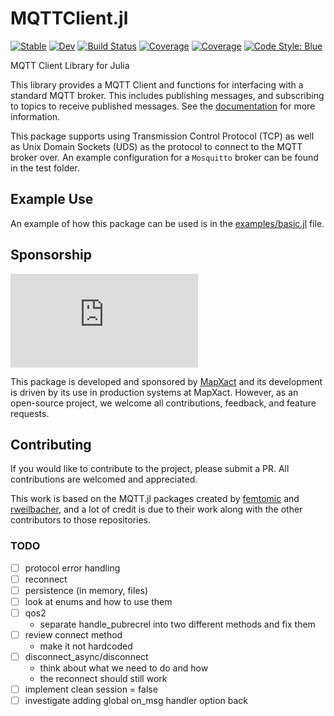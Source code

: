 # MQTTClient.jl

[![Stable](https://img.shields.io/badge/docs-stable-blue.svg)](https://JuliaMessaging.github.io/MQTTClient.jl/stable/)
[![Dev](https://img.shields.io/badge/docs-dev-blue.svg)](https://JuliaMessaging.github.io/MQTTClient.jl/dev/)
[![Build Status](https://github.com/JuliaMessaging/MQTTClient.jl/actions/workflows/CI.yml/badge.svg?branch=main)](https://github.com/JuliaMessaging/MQTTClient.jl/actions/workflows/CI.yml?query=branch%3Amain)
[![Coverage](https://codecov.io/gh/JuliaMessaging/MQTTClient.jl/branch/main/graph/badge.svg)](https://codecov.io/gh/JuliaMessaging/MQTTClient.jl)
[![Coverage](https://coveralls.io/repos/github/JuliaMessaging/MQTTClient.jl/badge.svg?branch=main)](https://coveralls.io/github/JuliaMessaging/MQTTClient.jl?branch=main)
[![Code Style: Blue](https://img.shields.io/badge/code%20style-blue-4495d1.svg)](https://github.com/invenia/BlueStyle)

MQTT Client Library for Julia

This library provides a MQTT Client and functions for interfacing with a standard MQTT broker. This includes publishing messages, and subscribing to topics to receive published messages. See the [documentation](https://JuliaMessaging.github.io/MQTTClient.jl) for more information.

This package supports using Transmission Control Protocol (TCP) as well as Unix Domain Sockets (UDS) as the protocol to connect to the MQTT broker over. An example configuration for a `Mosquitto` broker can be found in the test folder. 

## Example Use

An example of how this package can be used is in the [examples/basic.jl](examples/basic.jl) file.

## Sponsorship
![sponsor logo](https://www.volkerwessels.com/dynamics/modules/SFIL0200/view.php?fil_Id=366300&thumb_nr=26)

This package is developed and sponsored by [MapXact](https://mapxact.com/) and its development is driven by its use in production systems at MapXact. However, as an open-source project, we welcome all contributions, feedback, and feature requests.

## Contributing

If you would like to contribute to the project, please submit a PR. All contributions are welcomed and appreciated.

This work is based on the MQTT.jl packages created by [femtomic](https://github.com/femtomc/MQTT.jl) and [rweilbacher](https://github.com/rweilbacher/MQTT.jl), and a lot of credit is due to their work along with the other contributors to those repositories.

### TODO

- [ ] protocol error handling
- [ ] reconnect
- [ ] persistence (in memory, files)
- [ ] look at enums and how to use them
- [ ] qos2 
    * separate handle_pubrecrel into two different methods and fix them
- [ ] review connect method
    * make it not hardcoded
- [ ] disconnect_async/disconnect
    * think about what we need to do and how
    * the reconnect should still work
- [ ] implement clean session = false
- [ ] investigate adding global on_msg handler option back